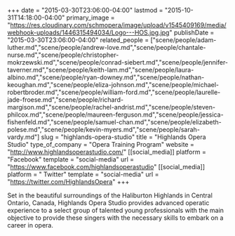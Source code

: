 +++
date = "2015-03-30T23:06:00-04:00"
lastmod = "2015-10-31T14:18:00-04:00"
primary_image = "https://res.cloudinary.com/schmopera/image/upload/v1545409169/media/webhook-uploads/1446315494034/Logo---HOS.jpg.jpg"
publishDate = "2015-03-30T23:06:00-04:00"
related_people = ["scene/people/adam-luther.md","scene/people/andrew-love.md","scene/people/chantale-nurse.md","scene/people/christopher-mokrzewski.md","scene/people/conrad-siebert.md","scene/people/jennifer-taverner.md","scene/people/keith-lam.md","scene/people/laura-albino.md","scene/people/ryan-downey.md","scene/people/nathan-keoughan.md","scene/people/eliza-johnson.md","scene/people/michael-robertbroder.md","scene/people/william-ford.md","scene/people/laurelle-jade-froese.md","scene/people/richard-margison.md","scene/people/rachel-andrist.md","scene/people/steven-philcox.md","scene/people/maureen-ferguson.md","scene/people/jessica-fishenfeld.md","scene/people/samuel-chan.md","scene/people/elizabeth-polese.md","scene/people/kevin-myers.md","scene/people/sarah-vardy.md"]
slug = "highlands-opera-studio"
title = "Highlands Opera Studio"
type_of_company = "Opera Training Program"
website = "http://www.highlandsoperastudio.com/"
[[social_media]]
platform = "Facebook"
template = "social-media"
url = "https://www.facebook.com/highlandsoperastudio"
[[social_media]]
platform = " Twitter"
template = "social-media"
url = "https://twitter.com/HighlandsOpera"
+++

<p>
	Set in the beautiful surroundings of the Haliburton Highlands in Central Ontario, Canada, Highlands Opera Studio provides advanced operatic experience to a select group of talented young professionals with the main objective to provide these singers with the necessary skills to embark on a career in opera.
</p>
